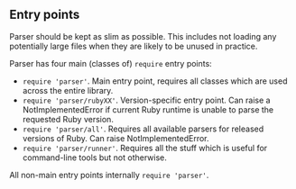 Entry points
------------

Parser should be kept as slim as possible. This includes not loading
any potentially large files when they are likely to be unused in practice.

Parser has four main (classes of) `require` entry points:

 * `require 'parser'`. Main entry point, requires all classes which
   are used across the entire library.
 * `require 'parser/rubyXX'`. Version-specific entry point. Can raise
   a NotImplementedError if current Ruby runtime is unable to parse the
   requested Ruby version.
 * `require 'parser/all'`. Requires all available parsers for released
   versions of Ruby. Can raise NotImplementedError.
 * `require 'parser/runner'`. Requires all the stuff which is useful for
   command-line tools but not otherwise.

All non-main entry points internally `require 'parser'`.
